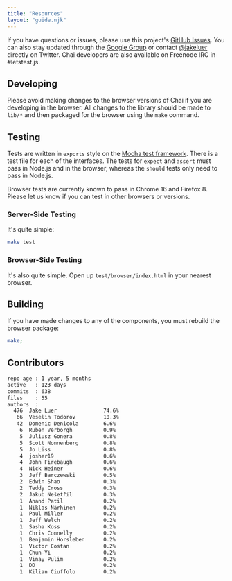 ```yaml
---
title: "Resources"
layout: "guide.njk"
---
```


If you have questions or issues, please use this project's [GitHub Issues](https://github.com/chaijs/chai/issues). You can also stay updated through the [Google Group](https://groups.google.com/g/chaijs) or contact [@jakeluer](https://twitter.com/jakeluer) directly on Twitter. Chai developers are also available on Freenode IRC in #letstest.js.

## Developing

Please avoid making changes to the browser versions of Chai if you are developing in the browser. All changes to the library should be made to `lib/*` and then packaged for the browser using the `make` command.

## Testing

Tests are written in `exports` style on the [Mocha test framework](https://mochajs.org/). There is a test file for each of the interfaces. The tests for `expect` and `assert` must pass in Node.js and in the browser, whereas the `should` tests only need to pass in Node.js.

Browser tests are currently known to pass in Chrome 16 and Firefox 8. Please let us know if you can test in other browsers or versions.

### Server-Side Testing

It's quite simple:

```bash
make test
```

### Browser-Side Testing

It's also quite simple. Open up `test/browser/index.html` in your nearest browser.

## Building

If you have made changes to any of the components, you must rebuild the browser package:

```bash
make;
```

## Contributors

```bash
repo age : 1 year, 5 months
active   : 123 days
commits  : 638
files    : 55
authors  :
  476  Jake Luer               74.6%
   66  Veselin Todorov         10.3%
   42  Domenic Denicola        6.6%
    6  Ruben Verborgh          0.9%
    5  Juliusz Gonera          0.8%
    5  Scott Nonnenberg        0.8%
    5  Jo Liss                 0.8%
    4  josher19                0.6%
    4  John Firebaugh          0.6%
    4  Nick Heiner             0.6%
    3  Jeff Barczewski         0.5%
    2  Edwin Shao              0.3%
    2  Teddy Cross             0.3%
    2  Jakub Nešetřil          0.3%
    1  Anand Patil             0.2%
    1  Niklas Närhinen         0.2%
    1  Paul Miller             0.2%
    1  Jeff Welch              0.2%
    1  Sasha Koss              0.2%
    1  Chris Connelly          0.2%
    1  Benjamin Horsleben      0.2%
    1  Victor Costan           0.2%
    1  Chun-Yi                 0.2%
    1  Vinay Pulim             0.2%
    1  DD                      0.2%
    1  Kilian Ciuffolo         0.2%
```
